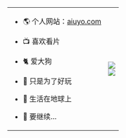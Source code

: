 <table>
<tbody>
<tr>
<td>

- 🌎 个人网站：[aiuyo.com](http://xd.frp.aiuyo.com)

- 📺 喜欢看片

- 🐈 爱大狗

- 🙊 只是为了好玩

- 🤫 生活在地球上

- 🌚 要继续…
  
</td>
<td>
  <img src="https://github-readme-stats.vercel.app/api?username=shiyu1314&show_icons=true&count_private=true" />
  <br>
  <img src="https://github-readme-stats.vercel.app/api/top-langs/?username=shiyu1314&layout=compact&hide=html" />
</td>
</tr>
</tbody>
</table>

<!--
**shiyu1314/shiyu1314** is a ✨ _special_ ✨ repository because its `README.md` (this file) appears on your GitHub profile.

Here are some ideas to get you started:
- 🔭 我现在正在做。。。

- 🌱 我现在正在学习。。。

- 👯 我希望能在……上合作。。。

- 🤔 我正在寻求帮助。。。

- 💬 问我关于。。。
-->
